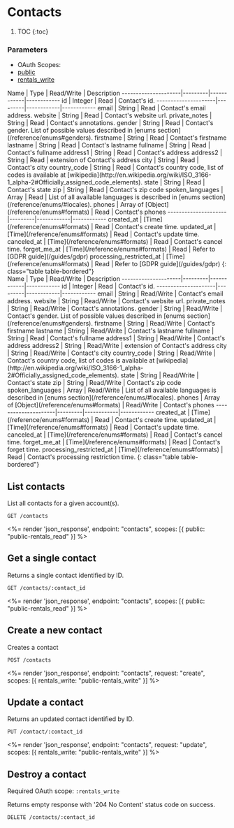 # Contacts

1. TOC
{:toc}

### Parameters
<ul class="nav nav-pills" role="tablist">
  <li class="disabled"><a>OAuth Scopes:</a></li>
  <li class="active"><a href="#public" role="tab" data-toggle="pill">public</a></li>
  <li><a href="#rentals_write" role="tab" data-toggle="pill">rentals_write</a></li>
</ul>
<div class="tab-content" markdown="1">
  <div class="tab-pane active" id="public" markdown="1">
Name                 | Type    | Read/Write | Description
---------------------|---------|------------|------------
id                   | Integer | Read       | Contact's id.
---------------------|---------|------------|------------
email                | String  | Read       | Contact's email address.
website              | String  | Read       | Contact's website url.
private_notes        | String  | Read       | Contact's annotations.
gender               | String  | Read       | Contact's gender. List of possible values described in [enums section](/reference/enums#genders).
firstname            | String  | Read       | Contact's firstname
lastname             | String  | Read       | Contact's lastname
fullname             | String  | Read       | Contact's fullname
address1             | String  | Read       | Contact's address
address2             | String  | Read       | extension of Contact's address
city                 | String  | Read       | Contact's city
country_code         | String  | Read       | Contact's country code, list of codes is available at [wikipedia](http://en.wikipedia.org/wiki/ISO_3166-1_alpha-2#Officially_assigned_code_elements).
state                | String  | Read       | Contact's state
zip                  | String  | Read       | Contact's zip code
spoken_languages     | Array   | Read       | List of all available languages is described in [enums section](/reference/enums/#locales).
phones               | Array of [Object](/reference/enums#formats) | Read | Contact's phones
---------------------|---------|------------|------------
created_at               | [Time](/reference/enums#formats) | Read       | Contact's create time.
updated_at               | [Time](/reference/enums#formats) | Read       | Contact's update time.
canceled_at              | [Time](/reference/enums#formats) | Read       | Contact's cancel time.
forget_me_at             | [Time](/reference/enums#formats) | Read       | Refer to [GDPR guide](/guides/gdpr)
processing_restricted_at | [Time](/reference/enums#formats) | Read       | Refer to [GDPR guide](/guides/gdpr)
{: class="table table-bordered"}
  </div>
  <div class="tab-pane" id="rentals_write" markdown="1">
Name                 | Type    | Read/Write | Description
---------------------|---------|------------|------------
id                   | Integer | Read       | Contact's id.
---------------------|---------|------------|------------
email                | String  | Read/Write | Contact's email address.
website              | String  | Read/Write | Contact's website url.
private_notes        | String  | Read/Write | Contact's annotations.
gender               | String  | Read/Write | Contact's gender. List of possible values described in [enums section](/reference/enums#genders).
firstname            | String  | Read/Write | Contact's firstname
lastname             | String  | Read/Write | Contact's lastname
fullname             | String  | Read       | Contact's fullname
address1             | String  | Read/Write | Contact's address
address2             | String  | Read/Write | extension of Contact's address
city                 | String  | Read/Write | Contact's city
country_code         | String  | Read/Write | Contact's country code, list of codes is available at [wikipedia](http://en.wikipedia.org/wiki/ISO_3166-1_alpha-2#Officially_assigned_code_elements).
state                | String  | Read/Write | Contact's state
zip                  | String  | Read/Write | Contact's zip code
spoken_languages     | Array   | Read/Write | List of all available languages is described in [enums section](/reference/enums/#locales).
phones               | Array of [Object](/reference/enums#formats) | Read/Write | Contact's phones
---------------------|---------|------------|------------
created_at           | [Time](/reference/enums#formats) | Read       | Contact's create time.
updated_at           | [Time](/reference/enums#formats) | Read       | Contact's update time.
canceled_at          | [Time](/reference/enums#formats) | Read       | Contact's cancel time.
forget_me_at         | [Time](/reference/enums#formats) | Read       | Contact's forget time.
processing_restricted_at | [Time](/reference/enums#formats) | Read       | Contact's processing restriction time.
{: class="table table-bordered"}
  </div>
</div>

## List contacts

List all contacts for a given account(s).

~~~
GET /contacts
~~~

<%= render 'json_response', endpoint: "contacts", scopes: [{ public: "public-rentals_read" }] %>

## Get a single contact

Returns a single contact identified by ID.

~~~
GET /contacts/:contact_id
~~~

<%= render 'json_response', endpoint: "contacts", scopes: [{ public: "public-rentals_read" }] %>

## Create a new contact

Creates a contact

~~~
POST /contacts
~~~

<%= render 'json_response', endpoint: "contacts", request: "create",
  scopes: [{ rentals_write: "public-rentals_write" }] %>

## Update a contact

Returns an updated contact identified by ID.

~~~
PUT /contact/:contact_id
~~~

<%= render 'json_response', endpoint: "contacts", request: "update",
  scopes: [{ rentals_write: "public-rentals_write" }] %>

## Destroy a contact

Required OAuth scope: `:rentals_write`

Returns empty response with '204 No Content' status code on success.

~~~~~~
DELETE /contacts/:contact_id
~~~~~~
